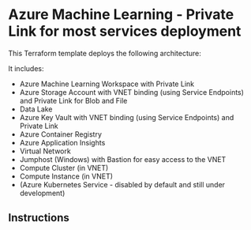 # Azure Machine Learning - Private Link for most services deployment

This Terraform template deploys the following architecture:

It includes:

* Azure Machine Learning Workspace with Private Link
* Azure Storage Account with VNET binding (using Service Endpoints) and Private Link for Blob and File
* Data Lake
* Azure Key Vault with VNET binding (using Service Endpoints) and Private Link
* Azure Container Registry
* Azure Application Insights
* Virtual Network
* Jumphost (Windows) with Bastion for easy access to the VNET
* Compute Cluster (in VNET)
* Compute Instance (in VNET)
* (Azure Kubernetes Service - disabled by default and still under development)

## Instructions





